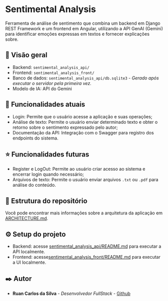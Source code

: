 # Sentimental Analysis

Ferramenta de análise de sentimento que combina um backend em Django REST Framework e um frontend em Angular, utilizando a API GenAI (Gemini) para identificar emoções expressas em textos e fornecer explicações sobre.

## 🌟 Visão geral

- Backend: `sentimental_analysis_api/`
- Frontend: `sentimental_analysis_front/`
- Banco de dados: `sentimental_analysis_api/db.sqlite3` - *Gerado após executar o servidor pela primeira vez.*
- Modelo de IA: API do Gemini

## 📌 Funcionalidades atuais

- Login: Permite que o usuário acesse a aplicação e suas operações;
- Análise de texto: Permite o usuário enviar determinado texto e obter o retorno sobre o sentimento expressado pelo autor;
- Documentação da API: Integração com o Swagger para registro dos endpoints do sistema.

## ⭐ Funcionalidades futuras

- Register e LogOut: Permite ao usuário criar acesso ao sistema e encerrar login quando necessário;
- Arquivos de texto: Permite o usuário enviar arquivos `.txt` ou `.pdf` para análise do conteúdo.

## 📁 Estrutura do repositório

Você pode encontrar mais informações sobre a arquitetura da aplicação em [ARCHITECTURE.md](ARCHITECTURE.md).

## ⚙️ Setup do projeto

- Backend: acesse [sentimental_analysis_api/README.md](sentimental_analysis_api/README.md) para executar a API localmente.
- Frontend: acesse[sentimental_analysis_front/README.md](sentimental_analysis_front/README.md) para executar a UI localmente.

## ✒️ Autor

- **Ruan Carlos da Silva** - *Desenvolvedor FullStack* - [Github](https://github.com/ruansilva123)
